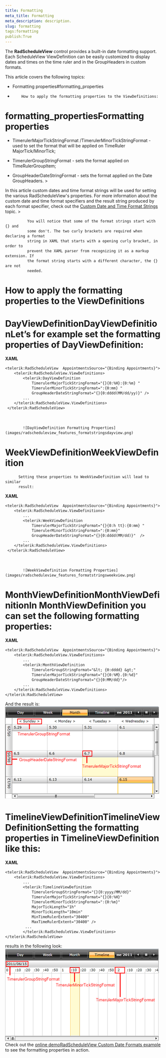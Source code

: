 ```yaml
---
title: Formatting
meta_title: Formatting
meta_description: description.
slug: formatting
tags:formatting
publish:True
---
```



The __RadScheduleView__ control provides a built-in date
        formatting support. Each ScheduleView ViewDefinition can be easily customized
        to display dates and times on the time ruler and in the GroupHeaders in custom
        formats.
      

This article covers the following topics:

* Formatting properties#formatting_properties

* 
          How to apply the formatting properties to the ViewDefinitions:
          



# formatting_propertiesFormatting properties

- TimerulerMajorTickStringFormat /TimerulerMinorTickStringFormat -
          used to set the format that will be applied on TimeRuler
          MajorTick/MinorTick;
        

- TimerulerGroupStringFormat - sets the format applied on
          TimeRulerGroupItem;
        

- GroupHeaderDateStringFormat - sets the format applied on the Date
          GroupHeaders.
        	>

In this article
            custom dates and time format strings will be used for setting the various
            RadScheduleView's properties. For more information about the custom date
            and time format specifiers and the result string produced by each format
            specifier, check out the [Custom Date and Time Format Strings](http://msdn.microsoft.com/en-us/library/8kb3ddd4.aspx)
            topic.
          	>


              You will notice that some of the format strings start with {} and
              some don't. The two curly brackets are required when declaring a format
              string in XAML that starts with a opening curly bracket, in order to
              prevent the XAML parser from recognizing it as a markup extension. If
              the format string starts with a different character, the {} are not
              needed.
            

# How to apply the formatting properties to the ViewDefinitions

# DayViewDefinitionDayViewDefinitionLet’s for example set the formatting properties of DayViewDefinition:


 __XAML__
    


	<telerik:RadScheduleView  AppointmentsSource="{Binding Appointments}">
	    <telerik:RadScheduleView.ViewDefinitions>
	        <telerik:DayViewDefinition
	            TimerulerMajorTickStringFormat="{}{0:%H}:{0:%m} "
	            TimerulerMinorTickStringFormat=":{0:mm} "
	            GroupHeaderDateStringFormat="{}{0:dddd(MM/dd/yy)}" />
	        ...  
	    </telerik:RadScheduleView.ViewDefinitions>
	 </telerik:RadScheduleView>


               
            ![DayViewDefinition Formatting Properties](images/radscheduleview_features_formatstringsdayview.png)

# WeekViewDefinitionWeekViewDefinition
          Setting these properties to WeekViewDefinition will lead to similar
          result:
        


 __XAML__
    


	<telerik:RadScheduleView  AppointmentsSource="{Binding Appointments}">
	    <telerik:RadScheduleView.ViewDefinitions>
	        ...
	        <telerik:WeekViewDefinition
	            TimerulerMajorTickStringFormat="{}{0:h tt}:{0:mm} "
	            TimerulerMinorTickStringFormat=":{0:mm}"
	            GroupHeaderDateStringFormat="{}{0:dddd(MM/dd)}"  />              
	        ...  
	    </telerik:RadScheduleView.ViewDefinitions>
	 </telerik:RadScheduleView>


               
            ![WeekViewDefinition Formatting Properties](images/radscheduleview_features_formatstringsweekview.png)

# MonthViewDefinitionMonthViewDefinitionIn MonthViewDefinition you can set the following formatting properties:


 __XAML__
    


	<telerik:RadScheduleView  AppointmentsSource="{Binding Appointments}">
	    <telerik:RadScheduleView.ViewDefinitions>
	        ...                     
	        <telerik:MonthViewDefinition
	            TimerulerGroupStringFormat="&lt; {0:dddd} &gt;"
	            TimerulerMajorTickStringFormat="{}{0:%M}.{0:%d}"             
	            GroupHeaderDateStringFormat="{}{0:MM/dd}"/>
	        ...
	    </telerik:RadScheduleView.ViewDefinitions>
	</telerik:RadScheduleView>

And the result is:
               
            ![MonthViewDefinition Formatting Properties](images/radscheduleview_features_formatstringsmonthview.png)

# TimelineViewDefinitionTimelineViewDefinitionSetting the formatting properties in TimelineViewDefinition like this:


 __XAML__
    


	<telerik:RadScheduleView  AppointmentsSource="{Binding Appointments}">
	    <telerik:RadScheduleView.ViewDefinitions>
	        ...       
	        <telerik:TimelineViewDefinition
	            TimerulerGroupStringFormat="{}{0:yyyy/MM/dd}"
	            TimerulerMajorTickStringFormat="{}{0:%H}"
	            TimerulerMinorTickStringFormat=":{0:%m}"
	            MajorTickLength="1h"
	            MinorTickLength="10min"
	            MinTimeRulerExtent="30400"
	            MaxTimeRulerExtent="30400" />
	         ...
	        </telerik:RadScheduleView.ViewDefinitions>
	</telerik:RadScheduleView>

results in the following look:
               
            ![TimelineView Formatting Properties](images/radscheduleview_features_formatstringstimelineview.png)
          Check out the 
          [online demo](http://demos.telerik.com/silverlight/?ScheduleView/CustomDateFormats)[RadScheduleView Custom Date Formats example](http://demos.telerik.com/wpf/) to see the formatting properties in
          action.
        
